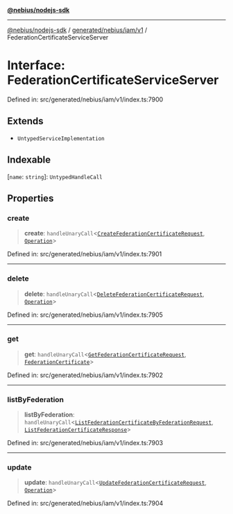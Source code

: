 [**@nebius/nodejs-sdk**](../../../../../README.md)

***

[@nebius/nodejs-sdk](../../../../../README.md) / [generated/nebius/iam/v1](../README.md) / FederationCertificateServiceServer

# Interface: FederationCertificateServiceServer

Defined in: src/generated/nebius/iam/v1/index.ts:7900

## Extends

- `UntypedServiceImplementation`

## Indexable

\[`name`: `string`\]: `UntypedHandleCall`

## Properties

### create

> **create**: `handleUnaryCall`\<[`CreateFederationCertificateRequest`](CreateFederationCertificateRequest.md), [`Operation`](../../../common/v1/interfaces/Operation.md)\>

Defined in: src/generated/nebius/iam/v1/index.ts:7901

***

### delete

> **delete**: `handleUnaryCall`\<[`DeleteFederationCertificateRequest`](DeleteFederationCertificateRequest.md), [`Operation`](../../../common/v1/interfaces/Operation.md)\>

Defined in: src/generated/nebius/iam/v1/index.ts:7905

***

### get

> **get**: `handleUnaryCall`\<[`GetFederationCertificateRequest`](GetFederationCertificateRequest.md), [`FederationCertificate`](FederationCertificate.md)\>

Defined in: src/generated/nebius/iam/v1/index.ts:7902

***

### listByFederation

> **listByFederation**: `handleUnaryCall`\<[`ListFederationCertificateByFederationRequest`](ListFederationCertificateByFederationRequest.md), [`ListFederationCertificateResponse`](ListFederationCertificateResponse.md)\>

Defined in: src/generated/nebius/iam/v1/index.ts:7903

***

### update

> **update**: `handleUnaryCall`\<[`UpdateFederationCertificateRequest`](UpdateFederationCertificateRequest.md), [`Operation`](../../../common/v1/interfaces/Operation.md)\>

Defined in: src/generated/nebius/iam/v1/index.ts:7904
